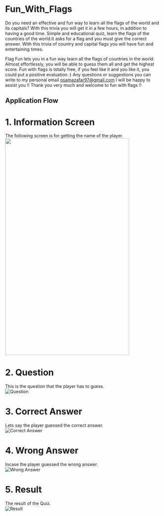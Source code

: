 # Fun_With_Flags
Do you need an effective and fun way to learn all the flags of the world and its capitals? With this trivia you will get it in a few hours, in addition to having a good time.
Simple and educational quiz, learn the flags of the countries of the world.It asks for a flag and you must give the correct answer.
With this trivia of country and capital flags you will have fun and entertaining times.

Flag Fun lets you in a fun way learn all the flags of countries in the world. Almost effortlessly, you will be able to guess them all and get the highest score.
Fun with flags is totally free, if you feel like it and you like it, you could put a positive evaluation :)
Any questions or suggestions you can write to my personal email osamazafar97@gmail.com I will be happy to assist you !!
Thank you very much and welcome to fun with flags !!

## Application Flow

# 1. Information Screen

The following screen is for getting the name of the player.<br />
<img src="https://user-images.githubusercontent.com/34195406/130226240-f416caeb-bc0e-4e53-bc36-dd905e1e00ab.png" width="400" height="700">

# 2. Question 
This is the question that the player has to guess.<br />
![Question](https://user-images.githubusercontent.com/34195406/130226791-1598f6cb-2b58-44e9-ba65-fe9ce5c69e46.png)

# 3. Correct Answer
Lets say the player guessed the correct answer.<br />
![Correct Answer](https://user-images.githubusercontent.com/34195406/130226854-8a572660-db51-4cf7-9d10-3ac656590f08.png)

# 4. Wrong Answer
Incase the player guessed the wrong answer.<br />
![Wrong Answer](https://user-images.githubusercontent.com/34195406/130226943-4f251f30-b07c-4547-be9e-eabaec3c2953.png)

# 5. Result
The result of the Quiz.<br />
![Result](https://user-images.githubusercontent.com/34195406/130227027-d684a9c0-a03b-4c2f-a92f-089a4787402a.png)
